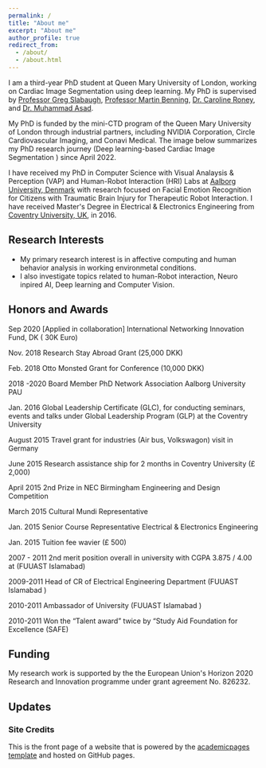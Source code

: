```yaml
---
permalink: /
title: "About me"
excerpt: "About me"
author_profile: true
redirect_from: 
  - /about/
  - /about.html
---
```


I am a third-year PhD student at Queen Mary University of London, working on Cardiac Image Segmentation using deep learning. My PhD is supervised by [Professor Greg Slabaugh](https://eecs.qmul.ac.uk/~gslabaugh/), [Professor Martin Benning](https://profiles.ucl.ac.uk/95169-martin-benning), [Dr. Caroline Roney](https://www.sems.qmul.ac.uk/staff/c.roney/), and [Dr. Muhammad Asad](https://masadcv.github.io/).

My PhD is funded by the mini-CTD program of the Queen Mary University of London through industrial partners, including NVIDIA Corporation, Circle Cardiovascular Imaging, and Conavi Medical.  The image below summarizes my PhD research journey (Deep learning-based Cardiac Image Segmentation ) since April 2022.

I have received my PhD in Computer Science with Visual Analaysis & Perception (VAP) and Human-Robot Interaction (HRI) Labs at [Aalborg University, Denmark](https://www.en.aau.dk/) with research focused on Facial Emotion Recognition for Citizens with Traumatic Brain Injury for Therapeutic Robot Interaction. I have received Master's Degree in Electrical & Electronics Engineering from [Coventry University, UK,](https://www.coventry.ac.uk/) in 2016. 



## Research Interests
* My primary research interest is in affective computing and human behavior analysis in working environmetal conditions.
* I also investigate topics related to human-Robot interaction, Neuro inpired AI, Deep learning and Computer Vision. 


## Honors and Awards

Sep 2020 [Applied in collaboration] International Networking Innovation Fund, DK ( 30K Euro)

Nov. 2018 Research Stay Abroad Grant (25,000 DKK)

Feb. 2018 Otto Monsted Grant for Conference (10,000 DKK)

2018 -2020 Board Member PhD Network Association Aalborg University PAU

Jan. 2016 Global Leadership Certificate (GLC), for conducting seminars, events and talks under Global Leadership Program (GLP) at the Coventry University

August 2015 Travel grant for industries (Air bus, Volkswagon) visit in Germany

June 2015 Research assistance ship for 2 months in Coventry University (£ 2,000)

April 2015 2nd Prize in NEC Birmingham Engineering and Design Competition

March 2015 Cultural Mundi Representative

Jan. 2015 Senior Course Representative Electrical & Electronics Engineering

Jan. 2015 Tuition fee wavier (£ 500)

2007 - 2011 2nd merit position overall in university with CGPA 3.875 / 4.00 at (FUUAST Islamabad)

2009-2011 Head of CR of Electrical Engineering Department (FUUAST Islamabad )

2010-2011 Ambassador of University (FUUAST Islamabad )

2010-2011 Won the “Talent award” twice by “Study Aid Foundation for Excellence (SAFE)




## Funding
My research work is supported by the the European Union's Horizon 2020 Research and Innovation programme under grant agreement No. 826232.



## Updates


### Site Credits
This is the front page of a website that is powered by the [academicpages template](https://github.com/academicpages/academicpages.github.io) and hosted on GitHub pages. 
